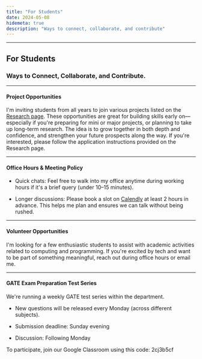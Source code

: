 ```yaml
---
title: "For Students"
date: 2024-05-08
hidemeta: true
description: "Ways to connect, collaborate, and contribute"
---
```


---
## For Students
### Ways to Connect, Collaborate, and Contribute.
--- 
#### Project Opportunities

I'm inviting students from all years to join various projects listed on the [Research page](https://shantanu-sg-01.github.io/homepage/research/). These opportunities are great for building skills early on—especially if you're preparing for mini or major projects, or planning to take up long-term research. The idea is to grow together in both depth and confidence, and strengthen your future prospects along the way. If you're interested, please follow the application instructions provided on the Research page.

---

#### Office Hours & Meeting Policy

+ Quick chats: Feel free to walk into my office anytime during working hours if it's a brief query (under 10–15 minutes).

+ Longer discussions: Please book a slot on [Calendly](https://calendly.com/shantanu_as-mvjce/office-houre-in-person) at least 2 hours in advance. This helps me plan and ensures we can talk without being rushed.

---

#### Volunteer Opportunities

I'm looking for a few enthusiastic students to assist with academic activities related to computing and programming. If you're excited by tech and want to be part of something meaningful, reach out during office hours or email me.

---
#### GATE Exam Preparation Test Series
We're running a weekly GATE test series within the department.

+ New questions will be released every Monday (across different subjects).

+ Submission deadline: Sunday evening

+ Discussion: Following Monday

To participate, join our Google Classroom using this code: 2cj3b5cf
